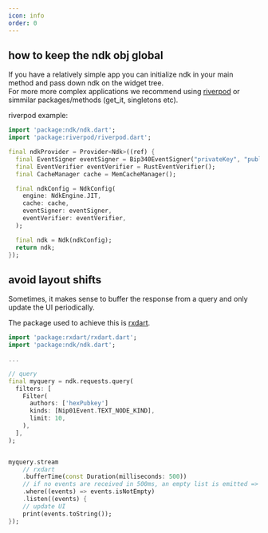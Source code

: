 ```yaml
---
icon: info
order: 0
---
```


## how to keep the ndk obj global

If you have a relatively simple app you can initialize ndk in your main method and pass down ndk on the widget tree.\
For more more complex applications we recommend using [riverpod](<[test](https://pub.dev/packages/riverpod)>) or simmilar packages/methods (get_it, singletons etc).

riverpod example:

```dart
import 'package:ndk/ndk.dart';
import 'package:riverpod/riverpod.dart';

final ndkProvider = Provider<Ndk>((ref) {
  final EventSigner eventSigner = Bip340EventSigner("privateKey", "publicKey");
  final EventVerifier eventVerifier = RustEventVerifier();
  final CacheManager cache = MemCacheManager();

  final ndkConfig = NdkConfig(
    engine: NdkEngine.JIT,
    cache: cache,
    eventSigner: eventSigner,
    eventVerifier: eventVerifier,
  );

  final ndk = Ndk(ndkConfig);
  return ndk;
});
```

## avoid layout shifts

Sometimes, it makes sense to buffer the response from a query and only update the UI periodically.

The package used to achieve this is [rxdart](https://pub.dev/packages/rxdart).

```dart
import 'package:rxdart/rxdart.dart';
import 'package:ndk/ndk.dart';

...

// query
final myquery = ndk.requests.query(
  filters: [
    Filter(
      authors: ['hexPubkey']
      kinds: [Nip01Event.TEXT_NODE_KIND],
      limit: 10,
    ),
  ],
);


myquery.stream
    // rxdart
    .bufferTime(const Duration(milliseconds: 500))
    // if no events are received in 500ms, an empty list is emitted => filter out
    .where((events) => events.isNotEmpty)
    .listen((events) {
    // update UI
    print(events.toString());
});

```
